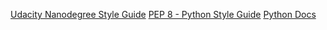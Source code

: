 [Udacity Nanodegree Style Guide](https://udacity.github.io/frontend-nanodegree-styleguide/index.html)
[PEP 8 - Python Style Guide](https://www.python.org/dev/peps/pep-0008/)
[Python Docs](https://docs.python.org/3/library/stdtypes.html#string-methods)
